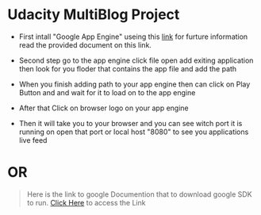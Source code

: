 # Udacity MultiBlog Project

- First intall "Google App Engine" useing this [link](https://cloud.google.com/appengine/downloads?utm_source=google&utm_medium=cpc&utm_campaign=2015-q1-cloud-northam-us-gae-bkws-freetrial-en&gclid=Cj0KEQjwuOHHBRDmvsHs8PukyIQBEiQAlEMW0ON07bTdkSwfapg3FWoPJcHTWVGFlgN60eH47zsK2iYaAqmL8P8HAQ) for furture information read the provided document on this link.

- Second step go to the app engine click file open add exiting application then look for you floder that contains the app file and add the path
 
- When you finish adding path to your app engine then can click on Play Button and and wait for it to load on to the app engine
 
- After that Click on browser logo on your app engine
 
- Then it will take you to your browser and you can see witch port it is running on open that port or local host "8080" to see you applications live feed 
 
 # OR
 
 > Here is the link to google Documention that to download google SDK to run. [Click Here](https://cloud.google.com/sdk/) to access the Link 
